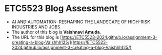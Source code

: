 
# ETC5523 Blog Assessment

* AI AND AUTOMATION: RESHAPING THE LANDSCAPE OF HIGH-RISK INDUSTRIES AND JOBS
* The author of this blog is **Vaishnavi Amuda**.
* The URL for this blog is [https://ETC5523-2024.github.io/assignment-3-creating-a-blog-Vaishhh125/](https://ETC5523-2024.github.io/assignment-3-creating-a-blog-Vaishhh125/)
